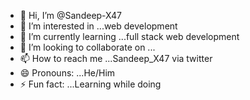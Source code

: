 - 👋 Hi, I’m @Sandeep-X47
- 👀 I’m interested in ...web development
- 🌱 I’m currently learning ...full stack web development
- 💞️ I’m looking to collaborate on ...
- 📫 How to reach me ...Sandeep_X47 via twitter
- 😄 Pronouns: ...He/Him
- ⚡ Fun fact: ...Learning while doing

<!---
Sandeep-X47/Sandeep-X47 is a ✨ special ✨ repository because its `README.md` (this file) appears on your GitHub profile.
You can click the Preview link to take a look at your changes.
--->
